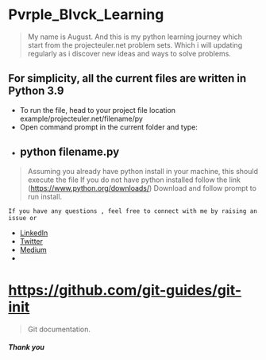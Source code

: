 # Pvrple_Blvck_Learning
> My name is August. And this is my python learning journey which start from the projecteuler.net problem sets. Which i will updating regularly as i discover new ideas and ways to solve problems.

## For simplicity, all the current files are written in Python 3.9

- To run the file, head to your project file location example/projecteuler.net/filename/py
- Open command prompt in the current folder and type:
- ## python filename.py
> Assuming you already have python install in your machine, this should execute the file
> If you do not have python installed follow the link (https://www.python.org/downloads/)
> Download and follow prompt to run install.

``` 
If you have any questions , feel free to connect with me by raising an issue or

```
- [LinkedIn](https://www.linkedin.com/in/nore-yahm/)
- [Twitter](https://twitter.com/pvrple_blvck/)
- [Medium](https://pvrpleblvck.medium.com/)
- 
# https://github.com/git-guides/git-init
> Git documentation.

##### Thank you




